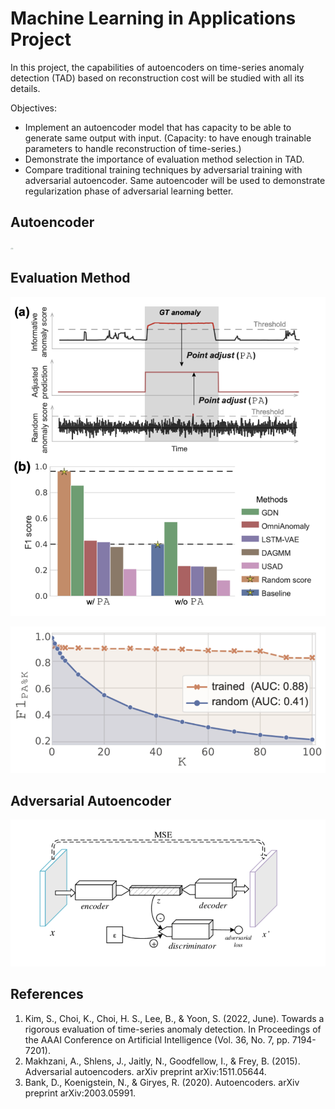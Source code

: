 # Machine Learning in Applications Project

In this project, the capabilities of autoencoders on time-series anomaly detection (TAD) based on reconstruction cost will be studied with all its details.

Objectives:
* Implement an autoencoder model that has capacity to be able to generate same output with input. (Capacity: to have enough trainable parameters to handle reconstruction of time-series.)
* Demonstrate the importance of evaluation method selection in TAD. 
* Compare traditional training techniques by adversarial training with adversarial autoencoder. Same autoencoder will be used  to demonstrate regularization phase of adversarial learning better.

## Autoencoder

<img src="https://github.com/shadow036/machine-learning-in-applications/blob/can/img/AE.png" alt="drawing" width="5" height="5"/>



## Evaluation Method

![alt text](https://github.com/shadow036/machine-learning-in-applications/blob/can/img/EM1.png?raw=true)

![alt text](https://github.com/shadow036/machine-learning-in-applications/blob/can/img/EM2.png?raw=true)


## Adversarial Autoencoder

![alt text](https://github.com/shadow036/machine-learning-in-applications/blob/can/img/AAE.png?raw=true)


## References
1) Kim, S., Choi, K., Choi, H. S., Lee, B., & Yoon, S. (2022, June). Towards a rigorous evaluation of time-series anomaly detection. In Proceedings of the AAAI Conference on Artificial Intelligence (Vol. 36, No. 7, pp. 7194-7201).
2) Makhzani, A., Shlens, J., Jaitly, N., Goodfellow, I., & Frey, B. (2015). Adversarial autoencoders. arXiv preprint arXiv:1511.05644.
3) Bank, D., Koenigstein, N., & Giryes, R. (2020). Autoencoders. arXiv preprint arXiv:2003.05991.